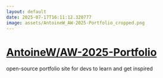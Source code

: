 ```yaml
---
layout: default
date: 2025-07-17T16:11:12.320777
image: assets/AntoineW_AW-2025-Portfolio_cropped.png
---
```


# [AntoineW/AW-2025-Portfolio](https://github.com/AntoineW/AW-2025-Portfolio)

open-source portfolio site for devs to learn and get inspired
